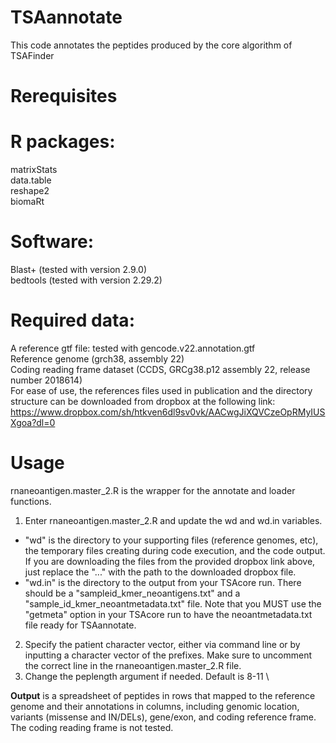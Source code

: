 # TSAannotate
This code annotates the peptides produced by the core algorithm of TSAFinder

# Rerequisites
# R packages:
matrixStats \
data.table \
reshape2 \
biomaRt 
# Software:
Blast+ (tested with version 2.9.0) \
bedtools (tested with version 2.29.2)

# Required data:
A reference gtf file: tested with gencode.v22.annotation.gtf \
Reference genome (grch38, assembly 22) \
Coding reading frame dataset (CCDS, GRCg38.p12 assembly 22, release number 2018614) \
For ease of use, the references files used in publication and the directory structure can be downloaded from dropbox at the following link: https://www.dropbox.com/sh/htkven6dl9sv0vk/AACwgJiXQVCzeOpRMyIUSXgoa?dl=0

# Usage
rnaneoantigen.master_2.R is the wrapper for the annotate and loader functions.

1. Enter rnaneoantigen.master_2.R and update the wd and wd.in variables. 
  - "wd" is the directory to your supporting files (reference genomes, etc), the temporary files creating during code execution, and the code output. If you are downloading the files from the provided dropbox link above, just replace the "..." with the path to the downloaded dropbox file.
  - "wd.in" is the directory to the output from your TSAcore run. There should be a "sampleid_kmer_neoantigens.txt" and a "sample_id_kmer_neoantmetadata.txt" file. Note that you MUST use the "getmeta" option in your TSAcore run to have the neoantmetadata.txt file ready for TSAannotate.
2. Specify the patient character vector, either via command line or by inputting a character vector of the prefixes. Make sure to uncomment the correct line in the rnaneoantigen.master_2.R file.
3. Change the peplength argument if needed. Default is 8-11 \


**Output** is a spreadsheet of peptides in rows that mapped to the reference genome and their annotations in columns, including genomic location, variants (missense and IN/DELs), gene/exon, and coding reference frame. The coding reading frame is not tested.
